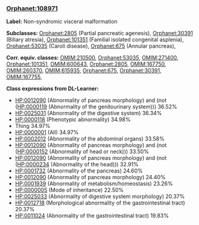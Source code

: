 
### [Orphanet:108971](http://www.orpha.net/ORDO/Orphanet_108971)
**Label:** Non-syndromic visceral malformation

**Subclasses:** [Orphanet:2805](http://www.orpha.net/ORDO/Orphanet_2805) (Partial pancreatic agenesis), [Orphanet:30391](http://www.orpha.net/ORDO/Orphanet_30391) (Biliary atresia), [Orphanet:101351](http://www.orpha.net/ORDO/Orphanet_101351) (Familial isolated congenital asplenia), [Orphanet:53035](http://www.orpha.net/ORDO/Orphanet_53035) (Caroli disease), [Orphanet:675](http://www.orpha.net/ORDO/Orphanet_675) (Annular pancreas), 

**Corr. equiv. classes:** [OMIM:210500](http://purl.obolibrary.org/obo/OMIM_210500), [Orphanet:53035](http://www.orpha.net/ORDO/Orphanet_53035), [OMIM:271400](http://purl.obolibrary.org/obo/OMIM_271400), [Orphanet:101351](http://www.orpha.net/ORDO/Orphanet_101351), [OMIM:600643](http://purl.obolibrary.org/obo/OMIM_600643), [Orphanet:2805](http://www.orpha.net/ORDO/Orphanet_2805), [OMIM:167750](http://purl.obolibrary.org/obo/OMIM_167750), [OMIM:260370](http://purl.obolibrary.org/obo/OMIM_260370), [OMIM:615935](http://purl.obolibrary.org/obo/OMIM_615935), [Orphanet:675](http://www.orpha.net/ORDO/Orphanet_675), [Orphanet:30391](http://www.orpha.net/ORDO/Orphanet_30391), [OMIM:167755](http://purl.obolibrary.org/obo/OMIM_167755), 

**Class expressions from DL-Learner:**

- [HP:0012090](http://purl.obolibrary.org/obo/HP_0012090) (Abnormality of pancreas morphology) and (not ([HP:0000119](http://purl.obolibrary.org/obo/HP_0000119) (Abnormality of the genitourinary system))) 36.52%
- [HP:0025031](http://purl.obolibrary.org/obo/HP_0025031) (Abnormality of the digestive system) 36.34%
- [HP:0000118](http://purl.obolibrary.org/obo/HP_0000118) (Phenotypic abnormality) 34.98%
- Thing 34.97%
- [HP:0000001](http://purl.obolibrary.org/obo/HP_0000001) (All) 34.97%
- [HP:0002012](http://purl.obolibrary.org/obo/HP_0002012) (Abnormality of the abdominal organs) 33.58%
- [HP:0012090](http://purl.obolibrary.org/obo/HP_0012090) (Abnormality of pancreas morphology) and (not ([HP:0000152](http://purl.obolibrary.org/obo/HP_0000152) (Abnormality of head or neck))) 33.50%
- [HP:0012090](http://purl.obolibrary.org/obo/HP_0012090) (Abnormality of pancreas morphology) and (not ([HP:0000234](http://purl.obolibrary.org/obo/HP_0000234) (Abnormality of the head))) 32.91%
- [HP:0001732](http://purl.obolibrary.org/obo/HP_0001732) (Abnormality of the pancreas) 24.60%
- [HP:0012090](http://purl.obolibrary.org/obo/HP_0012090) (Abnormality of pancreas morphology) 24.40%
- [HP:0001939](http://purl.obolibrary.org/obo/HP_0001939) (Abnormality of metabolism/homeostasis) 23.26%
- [HP:0000005](http://purl.obolibrary.org/obo/HP_0000005) (Mode of inheritance) 22.50%
- [HP:0025033](http://purl.obolibrary.org/obo/HP_0025033) (Abnormality of digestive system morphology) 20.37%
- [HP:0012718](http://purl.obolibrary.org/obo/HP_0012718) (Morphological abnormality of the gastrointestinal tract) 20.37%
- [HP:0011024](http://purl.obolibrary.org/obo/HP_0011024) (Abnormality of the gastrointestinal tract) 19.83%


